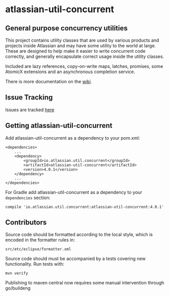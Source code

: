 # atlassian-util-concurrent

## General purpose concurrency utilities

This project contains utility classes that are used by various products and projects inside
Atlassian and may have some utility to the world at large. These are designed to help make
it easier to write concurrent code correctly, and generally encapsulate correct usage inside
the utility classes.

Included are lazy references, copy-on-write maps, latches, promises, some AtomicX extensions
and an asynchronous completion service.

There is more documentation on the [wiki](https://bitbucket.org/atlassian/atlassian-util-concurrent/wiki/Home).

## Issue Tracking

Issues are tracked [here](https://bitbucket.org/atlassian/atlassian-util-concurrent/issues?status=new&status=open)


## Getting atlassian-util-concurrent

Add atlassian-util-concurrent as a dependency to your pom.xml:

    <dependencies>
        ...
        <dependency>
            <groupId>io.atlassian.util.concurrent</groupId>
            <artifactId>atlassian-util-concurrent</artifactId>
            <version>4.0.1</version>
        </dependency>
        ...
    </dependencies>

For Gradle add atlassian-util-concurrent as a dependency to your `dependencies` section:

    compile 'io.atlassian.util.concurrent:atlassian-util-concurrent:4.0.1'

## Contributors

Source code should be formatted according to the local style, which is encoded in the formatter
rules in:

    src/etc/eclipse/formatter.xml

Source code should must be accompanied by a tests covering new functionality. Run tests with:

    mvn verify

Publishing to maven central now requires some manual intervention through go/buildeng
